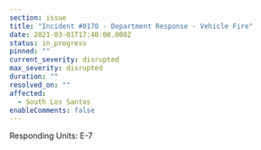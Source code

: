 ```yaml
---
section: issue
title: "Incident #0170 - Department Response - Vehicle Fire"
date: 2021-03-01T17:40:00.000Z
status: in_progress
pinned: ""
current_severity: disrupted
max_severity: disrupted
duration: ""
resolved_on: ""
affected:
  - South Los Santos
enableComments: false
---
```



Responding Units: E-7